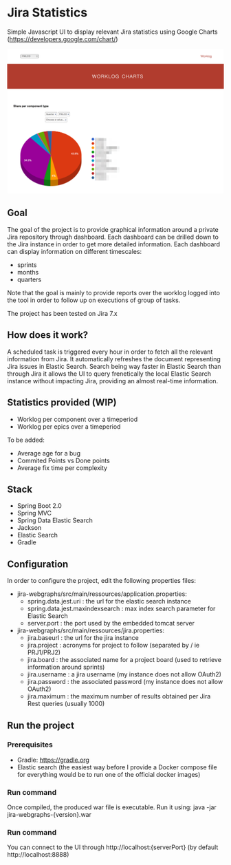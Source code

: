 # Jira Statistics

Simple Javascript UI to display relevant Jira statistics using Google Charts (https://developers.google.com/chart/)

![Homepage](assets/homepage.png)

## Goal

The goal of the project is to provide graphical information around a private Jira repository through dashboard.
Each dashboard can be drilled down to the Jira instance in order to get more detailed information.
Each dashboard can display information on different timescales:
* sprints
* months
* quarters

Note that the goal is mainly to provide reports over the worklog logged into the tool in order to follow up on executions of group of tasks.

The project has been tested on Jira 7.x

## How does it work?

A scheduled task is triggered every hour in order to fetch all the relevant information from Jira. It automatically refreshes the document representing Jira issues in Elastic Search.
Search being way faster in Elastic Search than through Jira it allows the UI to query frenetically the local Elastic Search instance without impacting Jira, providing an almost real-time information.

## Statistics provided (WIP)

* Worklog per component over a timeperiod
* Worklog per epics over a timeperiod

To be added:
* Average age for a bug
* Commited Points vs Done points
* Average fix time per complexity


## Stack

* Spring Boot 2.0
* Spring MVC
* Spring Data Elastic Search 
* Jackson
* Elastic Search
* Gradle

## Configuration

In order to configure the project, edit the following properties files:
* jira-webgraphs/src/main/ressources/application.properties:
  * spring.data.jest.uri : the url for the elastic search instance
  * spring.data.jest.maxindexsearch : max index search parameter for Elastic Search
  * server.port : the port used by the embedded tomcat server
* jira-webgraphs/src/main/ressources/jira.properties:
  * jira.baseurl : the url for the jira instance
  * jira.project : acronyms for project to follow (separated by / ie PRJ1/PRJ2)
  * jira.board : the associated name for a project board (used to retrieve information around sprints)
  * jira.username : a jira username (my instance does not allow OAuth2)
  * jira.password : the associated password (my instance does not allow OAuth2)
  * jira.maximum : the maximum number of results obtained per Jira Rest queries (usually 1000)
  
## Run the project
### Prerequisites

* Gradle: https://gradle.org
* Elastic search (the easiest way before I provide a Docker compose file for everything would be to run one of the official docker images)

### Run command

Once compiled, the produced war file is executable. Run it using: 
java -jar jira-webgraphs-{version}.war 

### Run command

You can connect to the UI through http://localhost:{serverPort} (by default http://localhost:8888)
  

